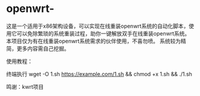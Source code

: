 # openwrt-
这是一个适用于x86架构设备，可以实现在线重装openwrt系统的自动化脚本，使用它可以免除繁琐的系统重装过程，助你一键解放双手在线重装openwrt系统。
本项目仅为有在线重装openwrt系统需求的伙伴使用，不喜勿喷。
系统较为精简，更多内容需自己挖掘。

使用教程：

终端执行 wget -O 1.sh https://example.com/1.sh && chmod +x 1.sh && ./1.sh

鸣谢：kwrt项目
